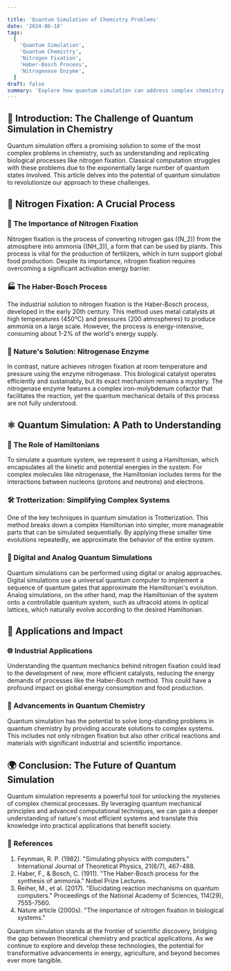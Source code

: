```yaml
---

title: 'Quantum Simulation of Chemistry Problems'
date: '2024-06-18'
tags:
  [
    'Quantum Simulation',
    'Quantum Chemistry',
    'Nitrogen Fixation',
    'Haber-Bosch Process',
    'Nitrogenase Enzyme',
  ]
draft: false
summary: 'Explore how quantum simulation can address complex chemistry problems, such as nitrogen fixation, and the potential impact on industrial processes and our understanding of biological mechanisms.'
---
```


## 🌌 Introduction: The Challenge of Quantum Simulation in Chemistry

Quantum simulation offers a promising solution to some of the most complex problems in chemistry, such as understanding and replicating biological processes like nitrogen fixation. Classical computation struggles with these problems due to the exponentially large number of quantum states involved. This article delves into the potential of quantum simulation to revolutionize our approach to these challenges.

## 🔬 Nitrogen Fixation: A Crucial Process

### 📜 The Importance of Nitrogen Fixation

Nitrogen fixation is the process of converting nitrogen gas (\(N_2\)) from the atmosphere into ammonia (\(NH_3\)), a form that can be used by plants. This process is vital for the production of fertilizers, which in turn support global food production. Despite its importance, nitrogen fixation requires overcoming a significant activation energy barrier.

### 🏭 The Haber-Bosch Process

The industrial solution to nitrogen fixation is the Haber-Bosch process, developed in the early 20th century. This method uses metal catalysts at high temperatures (450°C) and pressures (200 atmospheres) to produce ammonia on a large scale. However, the process is energy-intensive, consuming about 1-2% of the world's energy supply.

### 🌿 Nature's Solution: Nitrogenase Enzyme

In contrast, nature achieves nitrogen fixation at room temperature and pressure using the enzyme nitrogenase. This biological catalyst operates efficiently and sustainably, but its exact mechanism remains a mystery. The nitrogenase enzyme features a complex iron-molybdenum cofactor that facilitates the reaction, yet the quantum mechanical details of this process are not fully understood.

## ⚛️ Quantum Simulation: A Path to Understanding

### 🧮 The Role of Hamiltonians

To simulate a quantum system, we represent it using a Hamiltonian, which encapsulates all the kinetic and potential energies in the system. For complex molecules like nitrogenase, the Hamiltonian includes terms for the interactions between nucleons (protons and neutrons) and electrons.

### 🛠️ Trotterization: Simplifying Complex Systems

One of the key techniques in quantum simulation is Trotterization. This method breaks down a complex Hamiltonian into simpler, more manageable parts that can be simulated sequentially. By applying these smaller time evolutions repeatedly, we approximate the behavior of the entire system.

### 🔄 Digital and Analog Quantum Simulations

Quantum simulations can be performed using digital or analog approaches. Digital simulations use a universal quantum computer to implement a sequence of quantum gates that approximate the Hamiltonian's evolution. Analog simulations, on the other hand, map the Hamiltonian of the system onto a controllable quantum system, such as ultracold atoms in optical lattices, which naturally evolve according to the desired Hamiltonian.

## 🧪 Applications and Impact

### 🌐 Industrial Applications

Understanding the quantum mechanics behind nitrogen fixation could lead to the development of new, more efficient catalysts, reducing the energy demands of processes like the Haber-Bosch method. This could have a profound impact on global energy consumption and food production.

### 🧬 Advancements in Quantum Chemistry

Quantum simulation has the potential to solve long-standing problems in quantum chemistry by providing accurate solutions to complex systems. This includes not only nitrogen fixation but also other critical reactions and materials with significant industrial and scientific importance.

## 🌍 Conclusion: The Future of Quantum Simulation

Quantum simulation represents a powerful tool for unlocking the mysteries of complex chemical processes. By leveraging quantum mechanical principles and advanced computational techniques, we can gain a deeper understanding of nature's most efficient systems and translate this knowledge into practical applications that benefit society.

### 📜 References

1. Feynman, R. P. (1982). "Simulating physics with computers." International Journal of Theoretical Physics, 21(6/7), 467-488.
2. Haber, F., & Bosch, C. (1911). "The Haber-Bosch process for the synthesis of ammonia." Nobel Prize Lectures.
3. Reiher, M., et al. (2017). "Elucidating reaction mechanisms on quantum computers." Proceedings of the National Academy of Sciences, 114(29), 7555-7560.
4. Nature article (2000s). "The importance of nitrogen fixation in biological systems."

Quantum simulation stands at the frontier of scientific discovery, bridging the gap between theoretical chemistry and practical applications. As we continue to explore and develop these technologies, the potential for transformative advancements in energy, agriculture, and beyond becomes ever more tangible.


